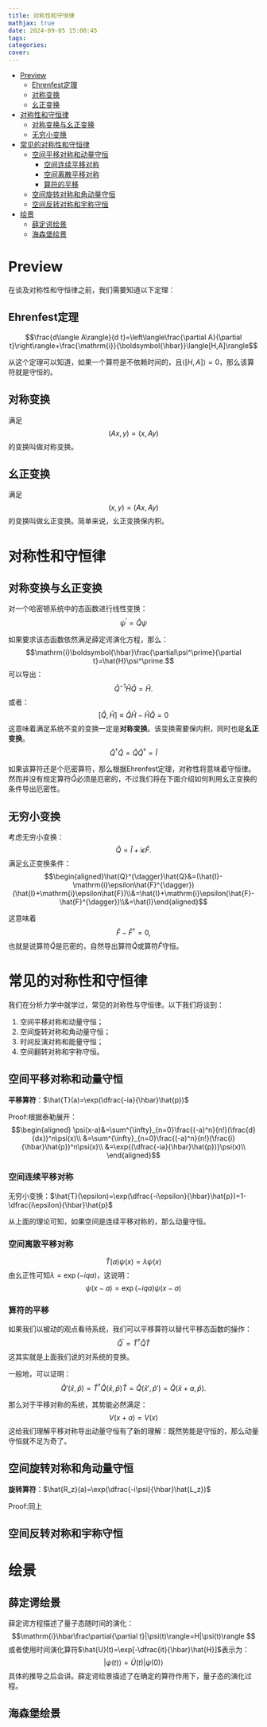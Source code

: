 ```yaml
---
title: 对称性和守恒律
mathjax: true
date: 2024-09-05 15:00:45
tags:
categories:
cover:
---
```

- [Preview](#preview)
  - [Ehrenfest定理](#ehrenfest定理)
  - [对称变换](#对称变换)
  - [幺正变换](#幺正变换)
- [对称性和守恒律](#对称性和守恒律)
  - [对称变换与幺正变换](#对称变换与幺正变换)
  - [无穷小变换](#无穷小变换)
- [常见的对称性和守恒律](#常见的对称性和守恒律)
  - [空间平移对称和动量守恒](#空间平移对称和动量守恒)
    - [空间连续平移对称](#空间连续平移对称)
    - [空间离散平移对称](#空间离散平移对称)
    - [算符的平移](#算符的平移)
  - [空间旋转对称和角动量守恒](#空间旋转对称和角动量守恒)
  - [空间反转对称和宇称守恒](#空间反转对称和宇称守恒)
- [绘景](#绘景)
  - [薛定谔绘景](#薛定谔绘景)
  - [海森堡绘景](#海森堡绘景)


# Preview
在谈及对称性和守恒律之前，我们需要知道以下定理：

## Ehrenfest定理
$$\frac{d\langle A\rangle}{d t}=\left\langle\frac{\partial A}{\partial t}\right\rangle+\frac{\mathrm{i}}{\boldsymbol{\hbar}}\langle[H,A]\rangle$$

从这个定理可以知道，如果一个算符是不依赖时间的，且$\langle[H,A]\rangle=0$，那么该算符就是守恒的。

## 对称变换

满足
$$(Ax,y)=(x,Ay)$$
的变换叫做对称变换。
## 幺正变换
满足
$$(x,y)=(Ax,Ay)$$
的变换叫做幺正变换。简单来说，幺正变换保内积。

# 对称性和守恒律

## 对称变换与幺正变换
对一个哈密顿系统中的态函数进行线性变换：
$$\psi^\prime=\hat{Q}\psi$$

如果要求该态函数依然满足薛定谔演化方程，那么：
$$\mathrm{i}\boldsymbol{\hbar}\frac{\partial\psi^\prime}{\partial t}=\hat{H}\psi^\prime.$$
可以导出：
$$\hat{Q}^{-1}\hat{H}\hat{Q}=\hat{H}.$$
或者：
$$[\hat{Q},\hat{H}]\equiv\hat{Q}\hat{H}-\hat{H}\hat{Q}=0$$
这意味着满足系统不变的变换一定是**对称变换**。该变换需要保内积，同时也是**幺正变换**。
$$\hat{Q}^\dagger\hat{Q}=\hat{Q}\hat{Q}^\dagger=\hat{I}$$

如果该算符还是个厄密算符，那么根据Ehrenfest定理，对称性将意味着守恒律。然而并没有规定算符$\hat{Q}$必须是厄密的，不过我们将在下面介绍如何利用幺正变换的条件导出厄密性。

## 无穷小变换
考虑无穷小变换：
$$\hat{Q}=\hat{I}+\mathrm{i}\epsilon\hat{F}.$$
满足幺正变换条件：
$$\begin{aligned}\hat{Q}^{\dagger}\hat{Q}&=(\hat{I}-\mathrm{i}\epsilon\hat{F}^{\dagger})(\hat{I}+\mathrm{i}\epsilon\hat{F})\\&=\hat{I}+\mathrm{i}\epsilon(\hat{F}-\hat{F}^{\dagger})\\&=\hat{I}\end{aligned}$$

这意味着
$$\hat{F}-\hat{F}^{\dagger}=0,$$
也就是说算符$\hat{Q}$是厄密的，自然导出算符$\hat{Q}$或算符$\hat{F}$守恒。

# 常见的对称性和守恒律

我们在分析力学中就学过，常见的对称性与守恒律。以下我们将谈到：
1. 空间平移对称和动量守恒；
2. 空间旋转对称和角动量守恒；
3. 时间反演对称和能量守恒；
4. 空间翻转对称和宇称守恒。




   
## 空间平移对称和动量守恒

**平移算符**：$\hat{T}(a)=\exp(\dfrac{-ia}{\hbar}\hat{p})$

Proof:根据泰勒展开：
$$\begin{aligned}
\psi(x-a)&=\sum^{\infty}_{n=0}\frac{(-a)^n}{n!}(\frac{d}{dx})^n\psi(x)\\
&=\sum^{\infty}_{n=0}\frac{(-a)^n}{n!}(\frac{i}{\hbar}\hat{p})^n\psi(x)\\
&=\exp{(\dfrac{-ia}{\hbar}\hat{p})}\psi(x)\\
\end{aligned}$$

### 空间连续平移对称

无穷小变换：$\hat{T}(\epsilon)=\exp(\dfrac{-i\epsilon}{\hbar}\hat{p})=1-\dfrac{i\epsilon}{\hbar}\hat{p}$

从上面的理论可知，如果空间是连续平移对称的，那么动量守恒。

### 空间离散平移对称

$$\hat{T}(a)\psi(x)=\lambda\psi(x)$$
由幺正性可知$\lambda=\exp{(-iqa)}$，这说明：
$$\psi(x-a)=\exp{(-iqa)}\psi(x-a)$$

### 算符的平移

如果我们以被动的观点看待系统，我们可以平移算符以替代平移态函数的操作：
$$\hat{Q}^{\prime}=\hat{T}^\dagger\hat{Q}\hat{T}$$
这其实就是上面我们说的对系统的变换。

一般地，可以证明：
$$\hat{Q}'(\hat{x},\hat{p})=\hat{T}^\dagger \hat{Q}(\hat{x},\hat{p}) \hat{T}=\hat{Q}(\hat{x}', \hat{p}')=\hat{Q}(\hat{x}+a, \hat{p}) .$$

那么对于平移对称的系统，其势能必然满足：
$$V(x+a)=V(x)$$
这给我们理解平移对称导出动量守恒有了新的理解：既然势能是守恒的，那么动量守恒就不足为奇了。


## 空间旋转对称和角动量守恒

**旋转算符**：$\hat{R_z}(a)=\exp(\dfrac{-i\psi}{\hbar}\hat{L_z})$

Proof:同上

## 空间反转对称和宇称守恒



# 绘景

## 薛定谔绘景

薛定谔方程描述了量子态随时间的演化：
$$\mathrm{i}\hbar\frac\partial{\partial t}|\psi(t)\rangle=H|\psi(t)\rangle $$
或者使用时间演化算符$\hat{U}(t)=\exp[-\dfrac{it}{\hbar}\hat{H}]$表示为：
$$|\psi(t)\rangle=\hat{U}(t)|\psi(0)\rangle$$
具体的推导之后会讲。薛定谔绘景描述了在确定的算符作用下，量子态的演化过程。

## 海森堡绘景




